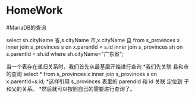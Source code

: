# HomeWork
#MariaDB的查询


select sh.cityName 省,s.cityName 市,x.cityName 县 
from s_provinces x 
inner join s_provinces s on x.parentId = s.id 
inner join s_provinces sh on s.parentId = sh.id 
where sh.cityName="广东省"; 

当一个表存在递归关系时，我们首先从最基层开始进行查询 
*我们先关联 县和市 的查询 select * from s_provinces x inner join s_provinces s on x.parentId=s.id;
*这样引用 s_provinces 表里的 parendId 和 id 关联 定位到 子和父的关系。
*然后就可以按照自已的需要进行查询了。